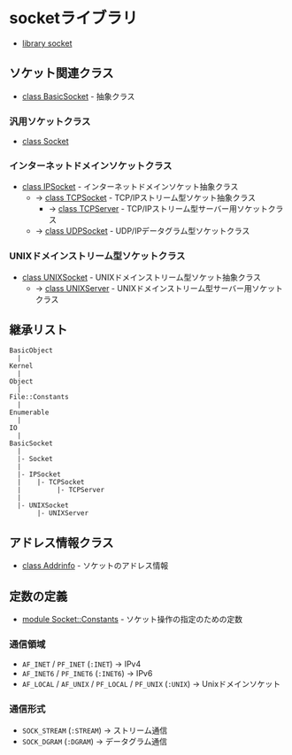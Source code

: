 # socketライブラリ
- [library socket](https://docs.ruby-lang.org/ja/2.7.0/library/socket.html)

## ソケット関連クラス
- [class BasicSocket](https://docs.ruby-lang.org/ja/2.7.0/class/BasicSocket.html) - 抽象クラス

### 汎用ソケットクラス
- [class Socket](https://docs.ruby-lang.org/ja/2.7.0/class/Socket.html)

### インターネットドメインソケットクラス
- [class IPSocket](https://docs.ruby-lang.org/ja/2.7.0/class/IPSocket.html) - インターネットドメインソケット抽象クラス
  - -> [class TCPSocket](https://docs.ruby-lang.org/ja/2.7.0/class/TCPSocket.html) - TCP/IPストリーム型ソケット抽象クラス
    - -> [class TCPServer](https://docs.ruby-lang.org/ja/2.7.0/class/TCPServer.html) - TCP/IPストリーム型サーバー用ソケットクラス
  - -> [class UDPSocket](https://docs.ruby-lang.org/ja/2.7.0/class/UDPSocket.html) - UDP/IPデータグラム型ソケットクラス

### UNIXドメインストリーム型ソケットクラス
- [class UNIXSocket](https://docs.ruby-lang.org/ja/2.7.0/class/UNIXSocket.html) - UNIXドメインストリーム型ソケット抽象クラス
  - -> [class UNIXServer](https://docs.ruby-lang.org/ja/2.7.0/class/UNIXServer.html) - UNIXドメインストリーム型サーバー用ソケットクラス

## 継承リスト
```
BasicObject
  |
Kernel
  |
Object
  |
File::Constants
  |
Enumerable
  |
IO
  |
BasicSocket
  |
  |- Socket
  |
  |- IPSocket
  |    |- TCPSocket
  |         |- TCPServer
  |
  |- UNIXSocket
       |- UNIXServer
```

## アドレス情報クラス
- [class Addrinfo](https://docs.ruby-lang.org/ja/2.7.0/class/Addrinfo.html) - ソケットのアドレス情報

## 定数の定義
- [module Socket::Constants](https://docs.ruby-lang.org/ja/2.7.0/class/Socket=3a=3aConstants.html) - ソケット操作の指定のための定数

### 通信領域
- `AF_INET` / `PF_INET` (`:INET`) -> IPv4
- `AF_INET6` / `PF_INET6` (`:INET6`) -> IPv6
- `AF_LOCAL` / `AF_UNIX` / `PF_LOCAL` / `PF_UNIX` (`:UNIX`) -> Unixドメインソケット

### 通信形式
- `SOCK_STREAM` (`:STREAM`) -> ストリーム通信
- `SOCK_DGRAM` (`:DGRAM`) -> データグラム通信
